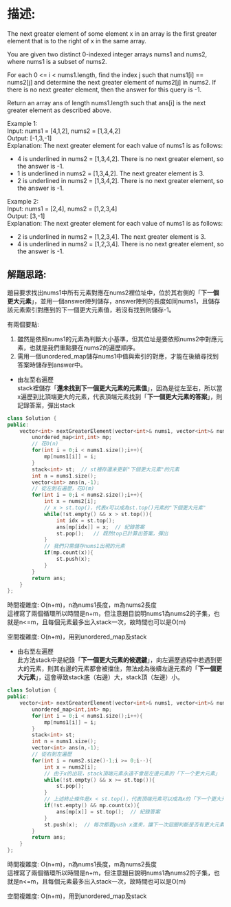 # 描述:
The next greater element of some element x in an array is the first greater element that is to the right of x in the same array.

You are given two distinct 0-indexed integer arrays nums1 and nums2, where nums1 is a subset of nums2.

For each 0 <= i < nums1.length, find the index j such that nums1[i] == nums2[j] and determine the next greater element of nums2[j] in nums2. If there is no next greater element, then the answer for this query is -1.

Return an array ans of length nums1.length such that ans[i] is the next greater element as described above.


Example 1:  
Input: nums1 = [4,1,2], nums2 = [1,3,4,2]  
Output: [-1,3,-1]  
Explanation: The next greater element for each value of nums1 is as follows:  
- 4 is underlined in nums2 = [1,3,4,2]. There is no next greater element, so the answer is -1.  
- 1 is underlined in nums2 = [1,3,4,2]. The next greater element is 3.  
- 2 is underlined in nums2 = [1,3,4,2]. There is no next greater element, so the answer is -1.  

Example 2:  
Input: nums1 = [2,4], nums2 = [1,2,3,4]  
Output: [3,-1]  
Explanation: The next greater element for each value of nums1 is as follows:  
- 2 is underlined in nums2 = [1,2,3,4]. The next greater element is 3.  
- 4 is underlined in nums2 = [1,2,3,4]. There is no next greater element, so the answer is -1.

## 解題思路:
題目要求找出nums1中所有元素對應在nums2裡位址中，位於其右側的「**下一個更大元素**」，並用一個answer陣列儲存，answer陣列的長度如同nums1，且儲存該元素索引對應到的下一個更大元素值，若沒有找到則儲存-1。  

有兩個要點:  
1. 雖然是依照nums1的元素為判斷大小基準，但其位址是要依照nums2中對應元素，也就是我們重點要在nums2的遍歷順序。
2. 需用一個unordered_map儲存nums1中值與索引的對應，才能在後續尋找到答案時儲存到answer中。  

* 由左至右遍歷  
stack裡儲存「**還未找到下一個更大元素的元素值**」，因為是從左至右，所以當x遍歷到比頂端更大的元素，代表頂端元素找到「**下一個更大元素的答案**」，則記錄答案，彈出stack
```C++
class Solution {
public:
    vector<int> nextGreaterElement(vector<int>& nums1, vector<int>& nums2) {
        unordered_map<int,int> mp;
        // 花O(n)
        for(int i = 0;i < nums1.size();i++){
            mp[nums1[i]] = i;
        }
        stack<int> st;  // st裡存還未更新"下個更大元素"的元素
        int n = nums1.size();
        vector<int> ans(n,-1);
        // 從左到右遍歷，花O(m)
        for(int i = 0;i < nums2.size();i++){
            int x = nums2[i];
            // x > st.top()，代表x可以成為st.top()元素的"下個更大元素"
            while(!st.empty() && x > st.top()){
                int idx = st.top();
                ans[mp[idx]] = x;  // 紀錄答案
                st.pop();   // 既然top已計算出答案，彈出
            }
            // 我們只需儲存nums1出現的元素
            if(mp.count(x)){
                st.push(x);
            }
        }
        return ans;
    }
};
```
時間複雜度: O(n+m)，n為nums1長度，m為nums2長度  
這裡寫了兩個循環所以時間是n+m，但注意題目說明nums1為nums2的子集，也就是n<=m，且每個元素最多出入stack一次，故時間也可以是O(m)  

空間複雜度: O(n+m)，用到unordered_map及stack 

* 由右至左遍歷  
此方法stack中是紀錄「**下一個更大元素的候選鍵**」，向左遍歷過程中若遇到更大的元素，則其右邊的元素都會被擋住，無法成為後續左邊元素的「**下一個更大元素**」，這會導致stack底（右邊）大，stack頂（左邊）小。
```C++
class Solution {
public:
    vector<int> nextGreaterElement(vector<int>& nums1, vector<int>& nums2) {
        unordered_map<int,int> mp;
        for(int i = 0;i < nums1.size();i++){
            mp[nums1[i]] = i;
        }
        stack<int> st;  
        int n = nums1.size();
        vector<int> ans(n,-1);
        // 從右到左遍歷
        for(int i = nums2.size()-1;i >= 0;i--){
            int x = nums2[i];
            // 由于x的出现，stack頂端元素永遠不會是左邊元素的「下一个更大元素」
            while(!st.empty() && x >= st.top()){
                st.pop();
            }
            // 上述終止條件是x < st.top()，代表頂端元素可以成為x的「下一个更大元素」
            if(!st.empty() && mp.count(x)){
                ans[mp[x]] = st.top();  // 紀錄答案
            }
            st.push(x);  // 每次都要push x進來，讓下一次迴圈判斷是否有更大元素出現
        }
        return ans;
    }
};
```
時間複雜度: O(n+m)，n為nums1長度，m為nums2長度  
這裡寫了兩個循環所以時間是n+m，但注意題目說明nums1為nums2的子集，也就是n<=m，且每個元素最多出入stack一次，故時間也可以是O(m)  

空間複雜度: O(n+m)，用到unordered_map及stack

